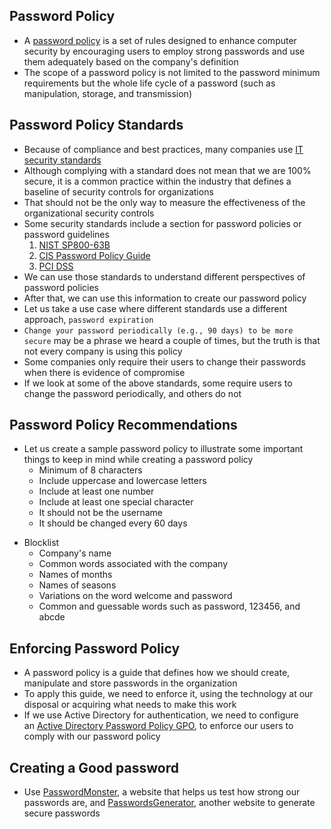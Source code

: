 ## Password Policy
* A [password policy](https://en.wikipedia.org/wiki/Password_policy) is a set of rules designed to enhance computer security by encouraging users to employ strong passwords and use them adequately based on the company's definition
* The scope of a password policy is not limited to the password minimum requirements but the whole life cycle of a password (such as manipulation, storage, and transmission)

## Password Policy Standards
* Because of compliance and best practices, many companies use [IT security standards](https://en.wikipedia.org/wiki/IT_security_standards)
* Although complying with a standard does not mean that we are 100% secure, it is a common practice within the industry that defines a baseline of security controls for organizations
* That should not be the only way to measure the effectiveness of the organizational security controls
* Some security standards include a section for password policies or password guidelines
	1.  [NIST SP800-63B](https://nvlpubs.nist.gov/nistpubs/SpecialPublications/NIST.SP.800-63b.pdf)
	2.  [CIS Password Policy Guide](https://www.cisecurity.org/insights/white-papers/cis-password-policy-guide)
	3.  [PCI DSS](https://www.pcisecuritystandards.org/document_library?category=pcidss&document=pci_dss)
* We can use those standards to understand different perspectives of password policies
* After that, we can use this information to create our password policy
* Let us take a use case where different standards use a different approach, `password expiration`
* `Change your password periodically (e.g., 90 days) to be more secure` may be a phrase we heard a couple of times, but the truth is that not every company is using this policy
* Some companies only require their users to change their passwords when there is evidence of compromise
* If we look at some of the above standards, some require users to change the password periodically, and others do not

## Password Policy Recommendations
* Let us create a sample password policy to illustrate some important things to keep in mind while creating a password policy
	- Minimum of 8 characters
	- Include uppercase and lowercase letters
	- Include at least one number
	- Include at least one special character
	- It should not be the username
	- It should be changed every 60 days
- Blocklist
	- Company's name
	- Common words associated with the company
	- Names of months
	- Names of seasons
	- Variations on the word welcome and password
	- Common and guessable words such as password, 123456, and abcde

## Enforcing Password Policy
* A password policy is a guide that defines how we should create, manipulate and store passwords in the organization
* To apply this guide, we need to enforce it, using the technology at our disposal or acquiring what needs to make this work
* If we use Active Directory for authentication, we need to configure an [Active Directory Password Policy GPO](https://activedirectorypro.com/how-to-configure-a-domain-password-policy/), to enforce our users to comply with our password policy

## Creating a Good password
* Use [PasswordMonster](https://www.passwordmonster.com/), a website that helps us test how strong our passwords are, and [PasswordsGenerator](https://passwordsgenerator.net/), another website to generate secure passwords